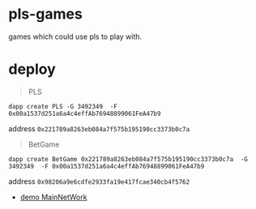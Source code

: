 # pls-games
games which could use pls to play with.

# deploy 

>PLS

    dapp create PLS -G 3492349  -F 0x00a1537d251a6a4c4effAb76948899061FeA47b9

address
``0x221789a8263eb084a7f575b195190cc3373b0c7a``

>BetGame

    dapp create BetGame 0x221789a8263eb084a7f575b195190cc3373b0c7a  -G 3492349  -F 0x00a1537d251a6a4c4effAb76948899061FeA47b9


address
``0x98206a9e6cdfe2933fa19e417fcae340cb4f5762``

* [demo MainNetWork](https://cryptgames.github.io/pls-games/)
